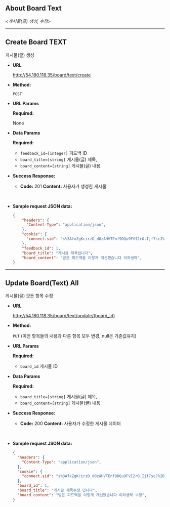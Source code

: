 ## About Board Text

  <_게시물(글) 생성, 수정_>

----

**Create Board TEXT**
----
게시물(글) 생성

* **URL**

  http://54.180.118.35/board/text/create

* **Method:**

  `POST`
  
*  **URL Params**

   **Required:**
 
   None

* **Data Params**

    **Required:**
    
    * `feedback_id=[integer]` 피드백 ID
    * `board_title=[string]` 게시물(글) 제목,
    * `board_content=[string]` 게시물(글) 내용

    <!--필요한 form field 명시 + 설명-->


* **Success Response:**

  * **Code:** 201 
    **Content:** 사용자가 생성한 게시물
 <br />

* **Sample request JSON data:**
  ```json
  {
      "headers": {
        "Content-Type": "application/json",
      },
      "cookie": {
        "connect.sid": "s%3AfxZgKcirzD_d0zAHVTEnf9DQu9FVI2rO.Ijf7scJ%2Buj6YtprVUB6Vcuf1QVNXDIR64MP43366CaQ",
      },
      "feedback_id": 1,
      "board_title": "게시글 제목입니다",
      "board_content": "받은 피드백을 이렇게 개선했습니다 이하생략",
  }
  ```

----
**Update Board(Text) All**
----
게시물(글) 모든 항목 수정

* **URL**

  http://54.180.118.35/board/text/update/(board_id)

* **Method:**

  `PUT` (이전 항목들의 내용과 다른 항목 모두 변경, null은 기존값유지)
  
*  **URL Params**

   **Required:**
 
    * `board_id` 게시물 ID

* **Data Params**

    **Required:**
    
    * `board_title=[string]` 게시물(글) 제목,
    * `board_content=[string]` 게시물(글) 내용

    <!--필요한 form field 명시 + 설명-->


* **Success Response:**

  * **Code:** 200 
    **Content:** 사용자가 수정한 게시물 데이터
 <br />

* **Sample request JSON data:**
  ```json
  {
    "headers": {
      "Content-Type": "application/json",
    },
    "cookie": {
      "connect.sid": "s%3AfxZgKcirzD_d0zAHVTEnf9DQu9FVI2rO.Ijf7scJ%2Buj6YtprVUB6Vcuf1QVNXDIR64MP43366CaQ",
    },
    "board_id": 1,
    "board_title": "게시글 제목수정 입니다",
    "board_content": "받은 피드백을 이렇게 개선했습니다 이하생략 수정",
  }
  ```
